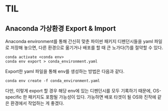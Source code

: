 # TIL

## Anaconda 가상환경 Export & Import

Anaconda environment를 통해 간신히 맞춘 파이썬 패키지 디펜던시들을 yaml 파일로 저장해 놓으면, 다른 환경으로 옮기거나 배포를 할 때 큰 노가다(?)를 절약할 수 있다.

```shell
conda activate <conda env>
conda env export > conda_environment.yaml
```

Export한 yaml 파일을 통해 env를 생성하는 방법은 다음과 같다.

```shell
conda env create -f conda_environment.yaml
```


다만, 이렇게 export 할 경우 해당 env에 있는 디펜던시를 모두 기록하기 때문에, OS-specific 한 패키지도 포함될 가능성이 있다. 가능하면 배포 타겟이 될 OS와 진작에 같은 환경에서 작업하는 게 좋겠다.